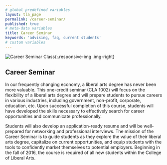 ```yaml
---
# global predefined variables
layout: tla_page
permalink: /career-seminar/
published: true
# meta-data variables
title: Career Seminar
keywords: 'advising, faq, current students'
# custom variables
---
```

![Career Seminar Class]({{site.baseurl}}/media/resizedseminarpic.jpg){:.responsive-img .img-right}
## Career Seminar
In our frequently changing economy, a liberal arts degree has never been more valuable. This one-credit seminar (CLA 1002) will focus on the flexibility of a liberal arts degree and will prepare students to pursue careers in various industries, including government, non-profit, corporate, education, etc. Upon successful completion of this course, students will have developed the skills necessary to effectively search for career opportunities and communicate professionally.

Students will also develop an application-ready resume and will be well-prepared for networking and professional interviews. The mission of the Career Seminar is to guide students as they explore the value of their liberal arts degree, capitalize on current opportunities, and equip students with the tools to confidently market themselves to potential employers. Beginning in the fall of 2016, the course is required of all new students within the College of Liberal Arts.
